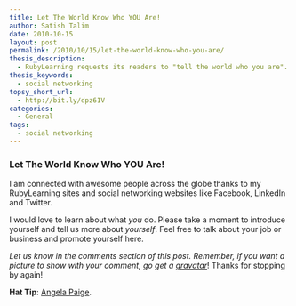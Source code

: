 ```yaml
---
title: Let The World Know Who YOU Are!
author: Satish Talim
date: 2010-10-15
layout: post
permalink: /2010/10/15/let-the-world-know-who-you-are/
thesis_description:
  - RubyLearning requests its readers to "tell the world who you are".
thesis_keywords:
  - social networking
topsy_short_url:
  - http://bit.ly/dpz61V
categories:
  - General
tags:
  - social networking
---
```

<div>
  <h3>
    Let The World Know Who YOU Are!
  </h3>
  
  <p>
    I am connected with awesome people across the globe thanks to my RubyLearning sites and social networking websites like Facebook, LinkedIn and Twitter.
  </p>
  
  <p>
    I would love to learn about what <em>you</em> do. Please take a moment to introduce yourself and tell us more about <em>yourself</em>. Feel free to talk about your job or business and promote yourself here.
  </p>
  
  <p class="alert">
    <em>Let us know in the comments section of this post. Remember, if you want a picture to show with your comment, go get a <a href="http://en.gravatar.com/">gravatar</a></em>! Thanks for stopping by again!
  </p>
  
  <p>
    <b>Hat Tip</b>: <a href="http://angelapaige.com/angelas-story/">Angela Paige</a>.
  </p>
</div>
